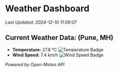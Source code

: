 
# Weather Dashboard

_Last Updated: 2024-12-10 11:09:07_

## Current Weather Data: (Pune, MH)
- **Temperature:** 27.8 °C ![Temperature Badge](https://img.shields.io/badge/Temperature-Medium%20Temp-green)
- **Wind Speed:** 7.4 km/h ![Wind Speed Badge](https://img.shields.io/badge/Wind%20Speed-Low%20Wind-blue)

*Powered by Open-Meteo API*

